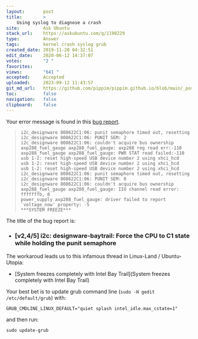 ```yaml
---
layout:       post
title:        >
    Using syslog to diagnose a crash
site:         Ask Ubuntu
stack_url:    https://askubuntu.com/q/1190229
type:         Answer
tags:         kernel crash syslog grub
created_date: 2019-11-20 04:32:51
edit_date:    2020-06-12 14:37:07
votes:        "2 "
favorites:    
views:        "641 "
accepted:     Accepted
uploaded:     2023-09-12 11:43:57
git_md_url:   https://github.com/pippim/pippim.github.io/blob/main/_posts/2019/2019-11-20-Using-syslog-to-diagnose-a-crash.md
toc:          false
navigation:   false
clipboard:    false
---
```


Your error message is found in this [bug report][1].

>     i2c_designware 808622C1:06: punit semaphore timed out, resetting  
>     i2c_designware 808622C1:06: PUNIT SEM: 2  
>     i2c_designware 808622C1:06: couldn't acquire bus ownership  
>     axp288_fuel_gauge axp288_fuel_gauge: axp288 reg read err:-110  
>     axp288_fuel_gauge axp288_fuel_gauge: PWR STAT read failed:-110  
>     usb 1-2: reset high-speed USB device number 2 using xhci_hcd  
>     usb 1-2: reset high-speed USB device number 2 using xhci_hcd  
>     usb 1-2: reset high-speed USB device number 2 using xhci_hcd  
>     i2c_designware 808622C1:06: punit semaphore timed out, resetting  
>     i2c_designware 808622C1:06: PUNIT SEM: 0  
>     i2c_designware 808622C1:06: couldn't acquire bus ownership  
>     axp288_fuel_gauge axp288_fuel_gauge: IIO channel read error: fffffffb, 0  
>     power_supply axp288_fuel_gauge: driver failed to report `voltage_now' property: -5  
>     ***SYSTEM FREEZE***  

The title of the bug report is:

- ### [v2,4/5] i2c: designware-baytrail: Force the CPU to C1 state while holding the punit semaphore 

The workaroud leads us to this infamous thread in Linux-Land / Ubuntu-Utopia:

- [System freezes completely with Intel Bay Trail](System freezes completely with Intel Bay Trail)

Your best bet is to update grub command line (`sudo -H gedit /etc/default/grub`) with:

``` 
GRUB_CMDLINE_LINUX_DEFAULT="quiet splash intel_idle.max_cstate=1"
```

and then run:

``` 
sudo update-grub
```


  [1]: https://patchwork.ozlabs.org/patch/708773/
